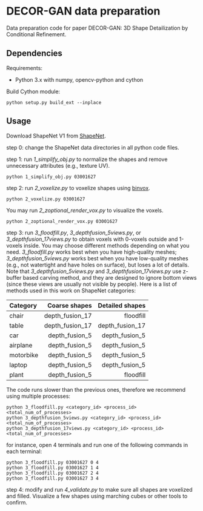 # DECOR-GAN data preparation
Data preparation code for paper DECOR-GAN: 3D Shape Detailization by Conditional Refinement.

## Dependencies
Requirements:
- Python 3.x with numpy, opencv-python and cython

Build Cython module:
```
python setup.py build_ext --inplace
```

## Usage

Download ShapeNet V1 from [ShapeNet](https://www.shapenet.org/).


step 0: change the ShapeNet data directories in all python code files.

step 1: run *1_simplify_obj.py* to normalize the shapes and remove unnecessary attributes (e.g., texture UV).
```
python 1_simplify_obj.py 03001627
```

step 2: run *2_voxelize.py* to voxelize shapes using [binvox](https://www.patrickmin.com/binvox/).
```
python 2_voxelize.py 03001627
```
You may run *2_zoptional_render_vox.py* to visualize the voxels.
```
python 2_zoptional_render_vox.py 03001627
```

step 3: run *3_floodfill.py*, *3_depthfusion_5views.py*, or *3_depthfusion_17views.py* to obtain voxels with 0-voxels outside and 1-voxels inside. You may choose different methods depending on what you need. *3_floodfill.py* works best when you have high-quality meshes; *3_depthfusion_5views.py* works best when you have low-quality meshes (e.g., not watertight and have holes on surface), but loses a lot of details. Note that *3_depthfusion_5views.py* and *3_depthfusion_17views.py* use z-buffer based carving method, and they are designed to ignore bottom views (since these views are usually not visible by people). Here is a list of methods used in this work on ShapeNet categories:

| Category   | Coarse shapes   | Detailed shapes |
|:---------- | ---------------:| ---------------:|
| chair      | depth_fusion_17 | floodfill       |
| table      | depth_fusion_17 | depth_fusion_17 |
| car        | depth_fusion_5  | depth_fusion_5  |
| airplane   | depth_fusion_5  | depth_fusion_5  |
| motorbike  | depth_fusion_5  | depth_fusion_5  |
| laptop     | depth_fusion_5  | depth_fusion_5  |
| plant      | depth_fusion_5  | floodfill       |

The code runs slower than the previous ones, therefore we recommend using multiple processes:
```
python 3_floodfill.py <category_id> <process_id> <total_num_of_processes>
python 3_depthfusion_5views.py <category_id> <process_id> <total_num_of_processes>
python 3_depthfusion_17views.py <category_id> <process_id> <total_num_of_processes>
```
for instance, open 4 terminals and run one of the following commands in each terminal:
```
python 3_floodfill.py 03001627 0 4
python 3_floodfill.py 03001627 1 4
python 3_floodfill.py 03001627 2 4
python 3_floodfill.py 03001627 3 4
```

step 4: modify and run *4_validate.py* to make sure all shapes are voxelized and filled. Visualize a few shapes using marching cubes or other tools to confirm.
